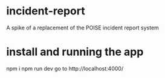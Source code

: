 # incident-report

A spike of a replacement of the POISE incident report system

# install and running the app

npm i
npm run dev
go to http://localhost:4000/